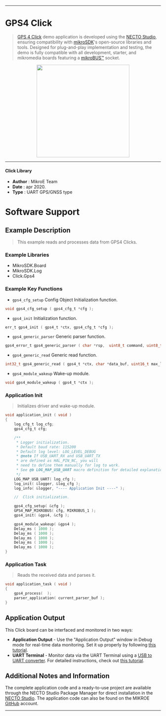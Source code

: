 
---
# GPS4 Click

> [GPS 4 Click](https://www.mikroe.com/?pid_product=MIKROE-2704) demo application is developed using
the [NECTO Studio](https://www.mikroe.com/necto), ensuring compatibility with [mikroSDK](https://www.mikroe.com/mikrosdk)'s
open-source libraries and tools. Designed for plug-and-play implementation and testing, the demo is fully compatible with
all development, starter, and mikromedia boards featuring a [mikroBUS&trade;](https://www.mikroe.com/mikrobus) socket.

<p align="center">
  <img src="https://www.mikroe.com/?pid_product=MIKROE-2704&image=1" height=300px>
</p>

---

#### Click Library

- **Author**        : MikroE Team
- **Date**          : apr 2020.
- **Type**          : UART GPS/GNSS type

# Software Support

## Example Description

> This example reads and processes data from GPS4 Clicks.

### Example Libraries

- MikroSDK.Board
- MikroSDK.Log
- Click.Gps4

### Example Key Functions

- `gps4_cfg_setup` Config Object Initialization function. 
```c
void gps4_cfg_setup ( gps4_cfg_t *cfg );
``` 
 
- `gps4_init` Initialization function. 
```c
err_t gps4_init ( gps4_t *ctx, gps4_cfg_t *cfg );
```

- `gps4_generic_parser` Generic parser function. 
```c
gps4_error_t gps4_generic_parser ( char *rsp,  uint8_t command, uint8_t element, char *parser_buf );
```
 
- `gps4_generic_read` Generic read function. 
```c
int32_t gps4_generic_read ( gps4_t *ctx, char *data_buf, uint16_t max_len );
```

- `gps4_module_wakeup` Wake-up module. 
```c
void gps4_module_wakeup ( gps4_t *ctx );
```

### Application Init

> Initializes driver and wake-up module.

```c
void application_init ( void )
{
    log_cfg_t log_cfg;
    gps4_cfg_t cfg;

    /** 
     * Logger initialization.
     * Default baud rate: 115200
     * Default log level: LOG_LEVEL_DEBUG
     * @note If USB_UART_RX and USB_UART_TX 
     * are defined as HAL_PIN_NC, you will 
     * need to define them manually for log to work. 
     * See @b LOG_MAP_USB_UART macro definition for detailed explanation.
     */
    LOG_MAP_USB_UART( log_cfg );
    log_init( &logger, &log_cfg );
    log_info( &logger, "---- Application Init ----" );

    //  Click initialization.

    gps4_cfg_setup( &cfg );
    GPS4_MAP_MIKROBUS( cfg, MIKROBUS_1 );
    gps4_init( &gps4, &cfg );

    gps4_module_wakeup( &gps4 );
    Delay_ms ( 1000 );
    Delay_ms ( 1000 );
    Delay_ms ( 1000 );
    Delay_ms ( 1000 );
    Delay_ms ( 1000 );
}
```

### Application Task

> Reads the received data and parses it.

```c
void application_task ( void )
{
    gps4_process(  );
    parser_application( current_parser_buf );
}
```

## Application Output

This Click board can be interfaced and monitored in two ways:
- **Application Output** - Use the "Application Output" window in Debug mode for real-time data monitoring.
Set it up properly by following [this tutorial](https://www.youtube.com/watch?v=ta5yyk1Woy4).
- **UART Terminal** - Monitor data via the UART Terminal using
a [USB to UART converter](https://www.mikroe.com/click/interface/usb?interface*=uart,uart). For detailed instructions,
check out [this tutorial](https://help.mikroe.com/necto/v2/Getting%20Started/Tools/UARTTerminalTool).

## Additional Notes and Information

The complete application code and a ready-to-use project are available through the NECTO Studio Package Manager for 
direct installation in the [NECTO Studio](https://www.mikroe.com/necto). The application code can also be found on
the MIKROE [GitHub](https://github.com/MikroElektronika/mikrosdk_click_v2) account.

---
